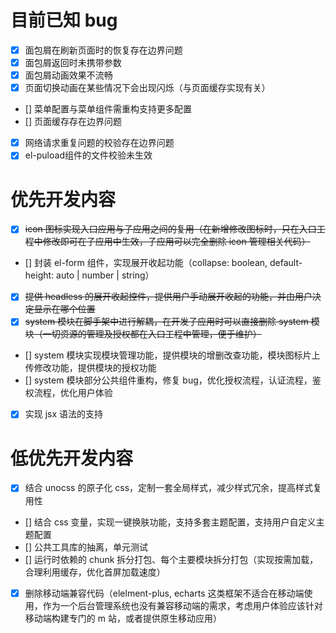 # 目前已知 bug

- [x] 面包屑在刷新页面时的恢复存在边界问题
- [x] 面包屑返回时未携带参数
- [x] 面包屑动画效果不流畅
- [x] 页面切换动画在某些情况下会出现闪烁（与页面缓存实现有关）
- [] 菜单配置与菜单组件需重构支持更多配置
- [] 页面缓存存在边界问题
- [x] 网络请求重复问题的校验存在边界问题
- [x] el-puload组件的文件校验未生效

# 优先开发内容

- [x] ~~icon 图标实现入口应用与子应用之间的复用（在新增修改图标时，只在入口工程中修改即可在子应用中生效，子应用可以完全删除 icon 管理相关代码）~~
- [] 封装 el-form 组件，实现展开收起功能（collapse: boolean, default-height: auto | number | string）
- [x] ~~提供 headless 的展开收起控件，提供用户手动展开收起的功能，并由用户决定显示在哪个位置~~
- [x] ~~system 模块在脚手架中进行解耦，在开发子应用时可以直接删除 system 模块（一切资源的管理及授权都在入口工程中管理，便于维护）~~
- [] system 模块实现模块管理功能，提供模块的增删改查功能，模块图标片上传修改功能，提供模块的授权功能
- [] system 模块部分公共组件重构，修复 bug，优化授权流程，认证流程，鉴权流程，优化用户体验
- [x] 实现 jsx 语法的支持

# 低优先开发内容

- [x] 结合 unocss 的原子化 css，定制一套全局样式，减少样式冗余，提高样式复用性
- [] 结合 css 变量，实现一键换肤功能，支持多套主题配置，支持用户自定义主题配置
- [] 公共工具库的抽离，单元测试
- [] 运行时依赖的 chunk 拆分打包、每个主要模块拆分打包（实现按需加载，合理利用缓存，优化首屏加载速度）
- [x] 删除移动端兼容代码（elelment-plus, echarts 这类框架不适合在移动端使用，作为一个后台管理系统也没有兼容移动端的需求，考虑用户体验应该针对移动端构建专门的 m 站，或者提供原生移动应用）
